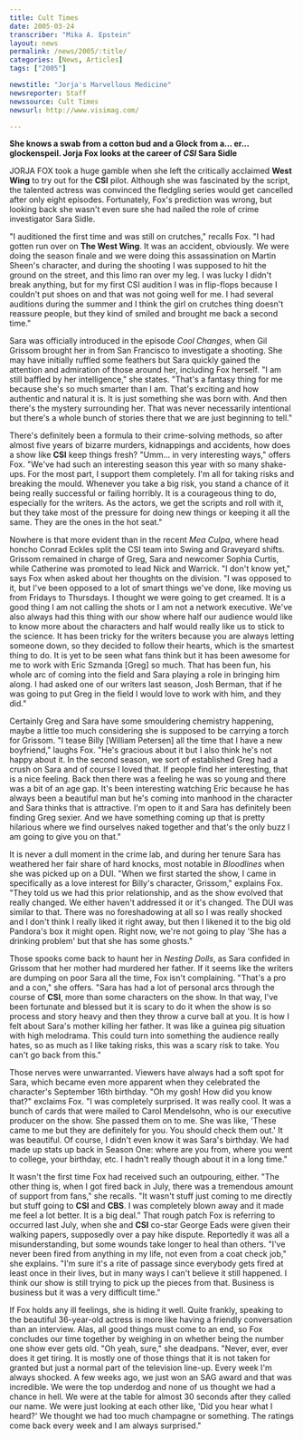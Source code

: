 ```yaml
---
title: Cult Times
date: 2005-03-24
transcriber: "Mika A. Epstein"
layout: news
permalink: /news/2005/:title/
categories: [News, Articles]
tags: ["2005"]

newstitle: "Jorja's Marvellous Medicine"
newsreporter: Staff
newssource: Cult Times
newsurl: http://www.visimag.com/

---
```

**She knows a swab from a cotton bud and a Glock from a... er... glockenspeil. Jorja Fox looks at the career of *CSI* Sara Sidle**

JORJA FOX took a huge gamble when she left the critically acclaimed **West Wing** to try out for the **CSI** pilot. Although she was fascinated by the script, the talented actress was convinced the fledgling series would get cancelled after only eight episodes. Fortunately, Fox's prediction was wrong, but looking back she wasn't even sure she had nailed the role of crime investigator Sara Sidle.

"I auditioned the first time and was still on crutches," recalls Fox. "I had gotten run over on **The West Wing**. It was an accident, obviously. We were doing the season finale and we were doing this assassination on Martin Sheen's character, and during the shooting I was supposed to hit the ground on the street, and this limo ran over my leg. I was lucky I didn't break anything, but for my first CSI audition I was in flip-flops because I couldn't put shoes on and that was not going well for me. I had several auditions during the summer and I think the girl on crutches thing doesn't reassure people, but they kind of smiled and brought me back a second time."

Sara was officially introduced in the episode *Cool Changes*, when Gil Grissom brought her in from San Francisco to investigate a shooting. She may have initially ruffled some feathers but Sara quickly gained the attention and admiration of those around her, including Fox herself. "I am still baffled by her intelligence," she states. "That's a fantasy thing for me because she's so much smarter than I am. That's exciting and how authentic and natural it is. It is just something she was born with. And then there's the mystery surrounding her. That was never necessarily intentional but there's a whole bunch of stories there that we are just beginning to tell."

There's definitely been a formula to their crime-solving methods, so after almost five years of bizarre murders, kidnappings and accidents, how does a show like **CSI** keep things fresh? "Umm... in very interesting ways," offers Fox. "We've had such an interesting season this year with so many shake-ups. For the most part, I support them completely. I'm all for taking risks and breaking the mould. Whenever you take a big risk, you stand a chance of it being really successful or failing horribly. It is a courageous thing to do, especially for the writers. As the actors, we get the scripts and roll with it, but they take most of the pressure for doing new things or keeping it all the same. They are the ones in the hot seat."

Nowhere is that more evident than in the recent *Mea Culpa*, where head honcho Conrad Eckles split the CSI team into Swing and Graveyard shifts. Grissom remained in charge of Greg, Sara and newcomer Sophia Curtis, while Catherine was promoted to lead Nick and Warrick. "I don't know yet," says Fox when asked about her thoughts on the division. "I was opposed to it, but I've been opposed to a lot of smart things we've done, like moving us from Fridays to Thursdays. I thought we were going to get creamed. It is a good thing I am not calling the shots or I am not a network executive. We've also always had this thing with our show where half our audience would like to know more about the characters and half would really like us to stick to the science. It has been tricky for the writers because you are always letting someone down, so they decided to follow their hearts, which is the smartest thing to do. It is yet to be seen what fans think but it has been awesome for me to work with Eric Szmanda [Greg] so much. That has been fun, his whole arc of coming into the field and Sara playing a role in bringing him along. I had asked one of our writers last season, Josh Berman, that if he was going to put Greg in the field I would love to work with him, and they did."

Certainly Greg and Sara have some smouldering chemistry happening, maybe a little too much considering she is supposed to be carrying a torch for Grissom. "I tease Billy [William Petersen] all the time that I have a new boyfriend," laughs Fox. "He's gracious about it but I also think he's not happy about it. In the second season, we sort of established Greg had a crush on Sara and of course I loved that. If people find her interesting, that is a nice feeling. Back then there was a feeling he was so young and there was a bit of an age gap. It's been interesting watching Eric because he has always been a beautiful man but he's coming into manhood in the character and Sara thinks that is attractive. I'm open to it and Sara has definitely been finding Greg sexier. And we have something coming up that is pretty hilarious where we find ourselves naked together and that's the only buzz I am going to give you on that."

It is never a dull moment in the crime lab, and during her tenure Sara has weathered her fair share of hard knocks, most notable in *Bloodlines* when she was picked up on a DUI. "When we first started the show, I came in specifically as a love interest for Billy's character, Grissom," explains Fox. "They told us we had this prior relationship, and as the show evolved that really changed. We either haven't addressed it or it's changed. The DUI was similar to that. There was no foreshadowing at all so I was really shocked and I don't think I really liked it right away, but then I likened it to the big old Pandora's box it might open. Right now, we're not going to play 'She has a drinking problem' but that she has some ghosts."

Those spooks come back to haunt her in *Nesting Dolls*, as Sara confided in Grissom that her mother had murdered her father. If it seems like the writers are dumping on poor Sara all the time, Fox isn't complaining. "That's a pro and a con," she offers. "Sara has had a lot of personal arcs through the course of **CSI**, more than some characters on the show. In that way, I've been fortunate and blessed but it is scary to do it when the show is so process and story heavy and then they throw a curve ball at you. It is how I felt about Sara's mother killing her father. It was like a guinea pig situation with high melodrama. This could turn into something the audience really hates, so as much as I like taking risks, this was a scary risk to take. You can't go back from this."

Those nerves were unwarranted. Viewers have always had a soft spot for Sara, which became even more apparent when they celebrated the character's September 16th birthday. "Oh my gosh! How did you know that?" exclaims Fox. "I was completely surprised. It was really cool. It was a bunch of cards that were mailed to Carol Mendelsohn, who is our executive producer on the show. She passed them on to me. She was like, 'These came to me but they are definitely for you. You should check them out.' It was beautiful. Of course, I didn't even know it was Sara's birthday. We had made up stats up back in Season One: where are you from, where you went to college, your birthday, etc. I hadn't really though about it in a long time."

It wasn't the first time Fox had received such an outpouring, either. "The other thing is, when I got fired back in July, there was a tremendous amount of support from fans," she recalls. "It wasn't stuff just coming to me directly but stuff going to **CSI** and **CBS**. I was completely blown away and it made me feel a lot better. It is a big deal." That rough patch Fox is referring to occurred last July, when she and **CSI** co-star George Eads were given their walking papers, supposedly over a pay hike dispute. Reportedly it was all a misunderstanding, but some wounds take longer to heal than others. "I've never been fired from anything in my life, not even from a coat check job," she explains. "I'm sure it's a rite of passage since everybody gets fired at least once in their lives, but in many ways I can't believe it still happened. I think our show is still trying to pick up the pieces from that. Business is business but it was a very difficult time."

If Fox holds any ill feelings, she is hiding it well. Quite frankly, speaking to the beautiful 36-year-old actress is more like having a friendly conversation than an interview. Alas, all good things must come to an end, so Fox concludes our time together by weighing in on whether being the number one show ever gets old. "Oh yeah, sure," she deadpans. "Never, ever, ever does it get tiring. It is mostly one of those things that it is not taken for granted but just a normal part of the television line-up. Every week I'm always shocked. A few weeks ago, we just won an SAG award and that was incredible. We were the top underdog and none of us thought we had a chance in hell. We were at the table for almost 30 seconds after they called our name. We were just looking at each other like, 'Did you hear what I heard?' We thought we had too much champagne or something. The ratings come back every week and I am always surprised."
